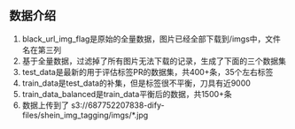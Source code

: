 ## 数据介绍

1. black_url_img_flag是原始的全量数据，图片已经全部下载到/imgs中，文件名在第三列
2. 基于全量数据，过滤掉了所有图片无法下载的记录，生成了下面的三个数据集
2. test_data是最新的用于评估标签PR的数据集，共400+条，35个左右标签
3. train_data是test_data的补集，但是标签很不平衡，刀具有近9000
4. train_data_balanced是train_data平衡后的数据，共1500+条
5. 数据上传到了 s3://687752207838-dify-files/shein_img_tagging/imgs/*.jpg